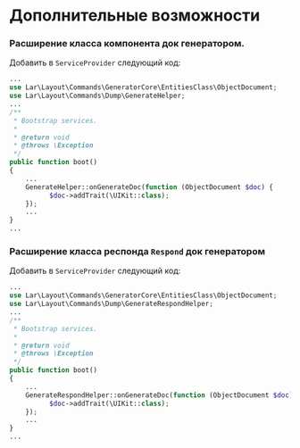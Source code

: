 # Дополнительные возможности

### Расширение класса компонента док генератором.

Добавить в `ServiceProvider` следующий код:
```php
...
use Lar\Layout\Commands\GeneratorCore\EntitiesClass\ObjectDocument;
use Lar\Layout\Commands\Dump\GenerateHelper;
...
/**  
 * Bootstrap services. 
 *
 * @return void  
 * @throws \Exception  
 */
public function boot()  
{
	...
	GenerateHelper::onGenerateDoc(function (ObjectDocument $doc) {  
		  $doc->addTrait(\UIKit::class);  
	});
	...
}
...
```

### Расширение класса респонда `Respond` док генератором

Добавить в `ServiceProvider` следующий код:
```php
...
use Lar\Layout\Commands\GeneratorCore\EntitiesClass\ObjectDocument;
use Lar\Layout\Commands\Dump\GenerateRespondHelper;
...
/**  
 * Bootstrap services. 
 * 
 * @return void  
 * @throws \Exception  
 */
public function boot()  
{
	...
	GenerateRespondHelper::onGenerateDoc(function (ObjectDocument $doc) {  
		  $doc->addTrait(\UIKit::class);  
	});
	...
}
...
```
<!--stackedit_data:
eyJoaXN0b3J5IjpbMTU4MTUxMjE5MV19
-->